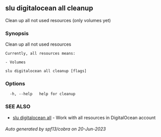 ## slu digitalocean all cleanup

Clean up all not used resources (only volumes yet)

### Synopsis

Clean up all not used resources

	Currently, all resources means:

	- Volumes
	

```
slu digitalocean all cleanup [flags]
```

### Options

```
  -h, --help   help for cleanup
```

### SEE ALSO

* [slu digitalocean all](slu_digitalocean_all.md)	 - Work with all resources in DigitalOcean account

###### Auto generated by spf13/cobra on 20-Jun-2023
